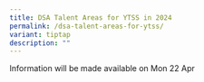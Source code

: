 ```yaml
---
title: DSA Talent Areas for YTSS in 2024
permalink: /dsa-talent-areas-for-ytss/
variant: tiptap
description: ""
---
```

<p>Information will be made available on Mon 22 Apr</p>